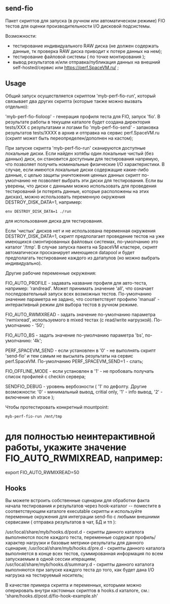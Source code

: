 ## send-fio

Пакет скриптов для запуска (в ручном или автоматическом режиме) FIO тестов для оценки производительности I/O дисковой подсистемы.

Возможности:

 - тестирование индивидуального RAW диска (не должен содержать данные, тк проверка RAW диска приводит к потере данных на нем);
 - тестирование файловой системы ( по точке монтирования );
 - вывод результатов и/или отправка/публикация данных на внешний self-hosted/сервис или https://perf.SpaceVM.ru/ ;

## Usage

Общий запуск осуществляется скриптом 'myb-perf-fio-run', который связывает два других скрипта (которые также можно вызвать отдельно):

 'myb-perf-fio-fioloop'  - генерация профиля теста для FIO, запуск 'fio'. В результате работы в текущем каталоге будет создана директория tests/XXX с результатами и логами fio
 'myb-perf-fio-send' - запаковка результатов tests/XXXX в архив и отправка на сервис perf.SpaceVM.ru (скрипт может быть переопределен/дополнен на кастом);

При запуске скрипта 'myb-perf-fio-run' сканируются доступные локальные диски. Если найден хотябы один локальные чистый (без данных) диск, он становится доступным
для тестирования напрямую, что позволяет получить номинальные физические I/O характеристики. В случае, если имеются локальные диски содержащие какие-либо данные,
с целью защиты уничтожения ценных данных скрипт по-умолчанию не позволяет выбрать эти диски для тестирования. Если вы уверены, что диски с данными можно
использовать для проведения тестирований (и потерять данные, которые расположены на этих дисках), можно использовать переменную окружения DESTROY_DISK_DATA=1, например:

```
env DESTROY_DISK_DATA=1 ./run
```

для использования диска для тестирования.

Если 'чистых' дисков нет и не использована переменная окружения DESTROY_DISK_DATA=1, скрипт предполагает проведение тестов на уже имеющихся смонтированных файловых системах,
по-умолчанию это каталог '/tmp'. В случае запуска пакета на SpaceVM кластере, скрипт автоматически просканирует имеющиеся datapool и будет предполагать тестирование
каждого из датапулов (но можно выбрать индивидуально).

Другие рабочие переменные окружения:

FIO_AUTO_PROFILE   - задавать название профиля для авто-теста, например: 'randread'. Может принимать значение 'all', что означает последовательный запуск всех возможных тестов.
                     По-умолчанию значение параметра не задано, что соответствует профилю 'manual' - интерактивный режим для выбора тестов в ручном режиме.

FIO_AUTO_RWMIXREAD - задать значение по-умолчанию параметра 'rwmixread', используемого в mixed тестах (с read/write нагрузкой). По-умолчанию - '50';

FIO_AUTO_BS        - задать значение по-умолчанию параметра 'bs', по-умолчанию: '4k';

PERF_SPACEVM_SEND  - если установлен в '0' - не выполнять скрипт 'send-fio' и тем самым не высылать результаты на сервис perf.SpaceVM. По-умолчанию PERF_SPACEVM_SEND=1 - слать;

FIO_OFFLINE_MODE   - если установлен в '1' - не пробовать получать список профилей с checkin сервера;

SENDFIO_DEBUG      - уровень вербозности ( '1' по дефолту. Другие возможности: '0' - минимальный вывод, critial only, '1' - info вывод, '2' - включение sh xtrace );

Чтобы протестировать конкретный mountpoint:

```
myb-perf-fio-run /mnt/tmp
```

# для полностью неинтерактивной работы, укажите значение FIO_AUTO_RWMIXREAD, например:
export FIO_AUTO_RWMIXREAD=50


## Hooks

Вы можете встроить собственные сценарии для обработки факта начала тестирования и результатов через hook-каталог -- поместите в соответствующем каталоге executable скрипты и 
используйте переменные окружения для интеграции send-fio с любыми внешними сервисами ( отправка результатов в чат, БД и тп ):

/usr/local/share/myb/hooks.d/post.d - скрипты данного каталога выполняются после каждого теста, переменные содержат профиль/характер нагрузки и базовые метрики-результаты для данного сценария;
/usr/local/share/myb/hooks.d/pre.d - скрипты данного каталога выполняется в конце всех тестов, суммированная информация по всем запускаемым в одной сессии итерациям;
/usr/local/share/myb/hooks.d/summary.d - скрипты данного каталога выполняются при запуске каждого теста до того, как будет дана I/O нагрузка на тестируемый носитель;

В качестве примера скрипта и переменных, которыми можно оперировать внутри кастомных скриптов в hooks.d каталоге, см.: 'share/hooks.d/post.d/fio-hook-example.sh'
